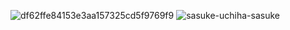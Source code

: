 ![df62ffe84153e3aa157325cd5f9769f9](https://github.com/user-attachments/assets/cef40029-f0b2-42ee-b165-e4ff95a59a26)
![sasuke-uchiha-sasuke](https://github.com/user-attachments/assets/c778a9a1-c769-43dc-a73c-344eddacf655)
